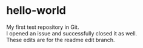 # hello-world
My first test repository in Git.<BR>
I opened an issue and successfully closed it as well.<br>
These edits are for the readme edit branch.

